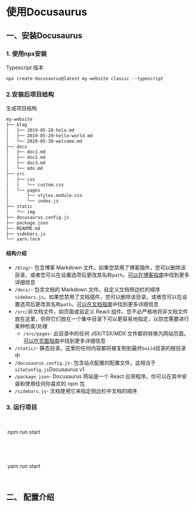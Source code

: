 # 使用Docusaurus



## 一、安装Docusaurus

### 1. 使用npx安装

Typescript 版本

`npx create-docusaurus@latest my-website classic --typescript`



### 2.安装后项目结构

生成项目结构

```markdown
my-website
├── blog
│   ├── 2019-05-28-hola.md
│   ├── 2019-05-29-hello-world.md
│   └── 2020-05-30-welcome.md
├── docs
│   ├── doc1.md
│   ├── doc2.md
│   ├── doc3.md
│   └── mdx.md
├── src
│   ├── css
│   │   └── custom.css
│   └── pages
│       ├── styles.module.css
│       └── index.js
├── static
│   └── img
├── docusaurus.config.js
├── package.json
├── README.md
├── sidebars.js
└── yarn.lock
```



#### 结构介绍

- `/blog/`- 包含博客 Markdown 文件。如果您禁用了博客插件，您可以删除该目录，或者您可以在设置选项后更改其名称`path`。[可以在博客指南](https://docusaurus.io/docs/blog)中找到更多详细信息
- `/docs/`- 包含文档的 Markdown 文件。自定义文档侧边栏的顺序`sidebars.js`。如果您禁用了文档插件，您可以删除该目录，或者您可以在设置选项后更改其名称`path`。[可以在文档指南](https://docusaurus.io/docs/docs-introduction)中找到更多详细信息
- `/src/`非文档文件，如页面或自定义 React 组件。您不必严格地将非文档文件放在这里，但将它们放在一个集中目录下可以更容易地指定，以防您需要进行某种检查/处理
  - `/src/pages`- 此目录中的任何 JSX/TSX/MDX 文件都将转换为网站页面。[可以在页面指南](https://docusaurus.io/docs/creating-pages)中找到更多详细信息
- `/static/`- 静态目录。这里的任何内容都将被复制到最终`build`目录的根目录中
- `/docusaurus.config.js`- 包含站点配置的配置文件。这相当于`siteConfig.js`Docusaurus v1
- `/package.json`- Docusaurus 网站是一个 React 应用程序。你可以在其中安装和使用任何你喜欢的 npm 包
- `/sidebars.js`- 文档使用它来指定侧边栏中文档的顺序



### 3. 运行项目

<Tabs>

​	<TabItem value = "npm" label = "npm" default>

​		npm run start

​	</TabItem>

​	<TabItem value = "yarn" label = "yarn" default>

​		yarn run start

​	</TabItem>

</Tabs>



## 二、 配置介绍

